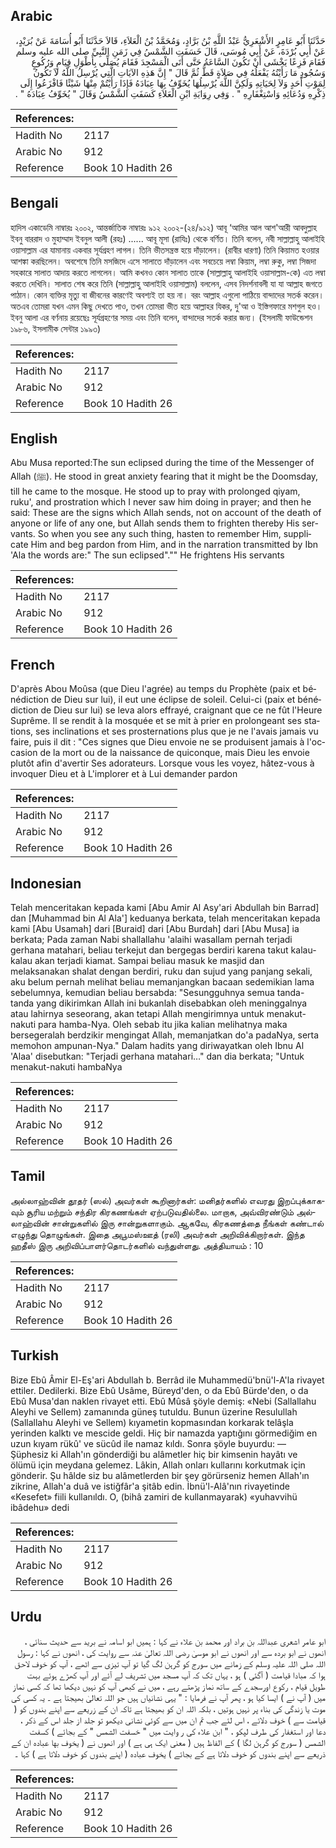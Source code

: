## Arabic


<div dir="rtl" lang="ar" style={{fontSize:'larger',backgroundColor:'#f8f9fa',padding:20}}>
حَدَّثَنَا أَبُو عَامِرٍ الأَشْعَرِيُّ عَبْدُ اللَّهِ بْنُ بَرَّادٍ، وَمُحَمَّدُ بْنُ الْعَلاَءِ، قَالاَ حَدَّثَنَا أَبُو أُسَامَةَ عَنْ بُرَيْدٍ، عَنْ أَبِي بُرْدَةَ، عَنْ أَبِي مُوسَى، قَالَ خَسَفَتِ الشَّمْسُ فِي زَمَنِ النَّبِيِّ صلى الله عليه وسلم فَقَامَ فَزِعًا يَخْشَى أَنْ تَكُونَ السَّاعَةُ حَتَّى أَتَى الْمَسْجِدَ فَقَامَ يُصَلِّي بِأَطْوَلِ قِيَامٍ وَرُكُوعٍ وَسُجُودٍ مَا رَأَيْتُهُ يَفْعَلُهُ فِي صَلاَةٍ قَطُّ ثُمَّ قَالَ ‏"‏ إِنَّ هَذِهِ الآيَاتِ الَّتِي يُرْسِلُ اللَّهُ لاَ تَكُونُ لِمَوْتِ أَحَدٍ وَلاَ لِحَيَاتِهِ وَلَكِنَّ اللَّهَ يُرْسِلُهَا يُخَوِّفُ بِهَا عِبَادَهُ فَإِذَا رَأَيْتُمْ مِنْهَا شَيْئًا فَافْزَعُوا إِلَى ذِكْرِهِ وَدُعَائِهِ وَاسْتِغْفَارِهِ ‏"‏ ‏.‏ وَفِي رِوَايَةِ ابْنِ الْعَلاَءِ كَسَفَتِ الشَّمْسُ وَقَالَ ‏"‏ يُخَوِّفُ عِبَادَهُ ‏"‏ ‏.‏
</div>
<div style={{backgroundColor:'#f8f9fa',padding:20, marginBottom: 10}}><table> <thead> <tr> <th>References:</th> <th></th> </tr> </thead> <tbody><tr><td>Hadith No</td><td>2117</td></tr><tr><td>Arabic No</td><td>912</td></tr><tr><td>Reference</td><td>Book 10 Hadith 26</td></tr></tbody></table></div>

## Bengali


<div dir="ltr" lang="bn" style={{fontSize:'larger',backgroundColor:'#f8f9fa',padding:20}}>
হাদিস একাডেমি নাম্বারঃ ২০০২, আন্তর্জাতিক নাম্বারঃ ৯১২ ২০০২-(২৪/৯১২) আবূ ‘আমির আল আশ'আরী আবদুল্লাহ ইবনু বাররাদ ও মুহাম্মাদ ইবনুল আলী (রহঃ) ...... আবূ মূসা (রাযিঃ) থেকে বর্ণিত। তিনি বলেন, নবী সাল্লাল্লাহু আলাইহি ওয়াসাল্লাম এর যামানায় একবার সূর্যগ্রহণ লাগল। তিনি ভীতসন্ত্রস্ত হয়ে দাঁড়ালেন। (রাবীর ধারণা) তিনি কিয়ামত হওয়ার আশঙ্কা করছিলেন। অবশেষে তিনি মসজিদে এসে সালাতে দাঁড়ালেন এবং সবচেয়ে লম্বা কিয়াম, লম্বা রুকু, লম্বা সিজদা সহকারে সালাত আদায় করতে লাগলেন। আমি কখনও কোন সালাত তাকে (সাল্লাল্লাহু আলাইহি ওয়াসাল্লাম-কে) এত লম্বা করতে দেখিনি। সালাত শেষ করে তিনি (সাল্লাল্লাহু আলাইহি ওয়াসাল্লাম) বললেন, এসব নিদর্শনাবলী যা যা আল্লাহ জগতে পাঠান। কোন ব্যক্তির মৃত্যু বা জীবনের কারণেই অবশ্যই তা হয় না। বরং আল্লাহ এগুলো পাঠিয়ে বান্দাদের সতর্ক করেন। অতএব তোমরা যখন এমন কিছু দেখতে পাও, তখন তোমরা ভীত হয়ে আল্লাহর যিকর, দু'আ ও ইস্তিগফারে মশগুল হও। ইবনু আলা এর বর্ণনায় রয়েছেঃ সূর্যগ্রহণের সময় এবং তিনি বলেন, বান্দাদের সতর্ক করার জন্য। (ইসলামী ফাউন্ডেশন ১৯৮৬, ইসলামীক সেন্টার ১৯৯৩)
</div>
<div style={{backgroundColor:'#f8f9fa',padding:20, marginBottom: 10}}><table> <thead> <tr> <th>References:</th> <th></th> </tr> </thead> <tbody><tr><td>Hadith No</td><td>2117</td></tr><tr><td>Arabic No</td><td>912</td></tr><tr><td>Reference</td><td>Book 10 Hadith 26</td></tr></tbody></table></div>

## English


<div dir="ltr" lang="en" style={{fontSize:'larger',backgroundColor:'#f8f9fa',padding:20}}>
Abu Musa reported:The sun eclipsed during the time of the Messenger of Allah (ﷺ). He stood in great anxiety fearing that it might be the Doomsday, till he came to the mosque. He stood up to pray with prolonged qiyam, ruku', and prostration which I never saw him doing in prayer; and then he said: These are the signs which Allah sends, not on account of the death of anyone or life of any one, but Allah sends them to frighten thereby His servants. So when you see any such thing, hasten to remember Him, supplicate Him and beg pardon from Him, and in the narration transmitted by Ibn 'Ala the words are:" The sun eclipsed"."" He frightens His servants
</div>
<div style={{backgroundColor:'#f8f9fa',padding:20, marginBottom: 10}}><table> <thead> <tr> <th>References:</th> <th></th> </tr> </thead> <tbody><tr><td>Hadith No</td><td>2117</td></tr><tr><td>Arabic No</td><td>912</td></tr><tr><td>Reference</td><td>Book 10 Hadith 26</td></tr></tbody></table></div>

## French


<div dir="ltr" lang="fr" style={{fontSize:'larger',backgroundColor:'#f8f9fa',padding:20}}>
D'après Abou Moûsa (que Dieu l'agrée) au temps du Prophète (paix et bénédiction de Dieu sur lui), il eut une éclipse de soleil. Celui-ci (paix et bénédiction de Dieu sur lui) se leva alors effrayé, craignant que ce ne fût l'Heure Suprême. Il se rendit à la mosquée et se mit à prier en prolongeant ses stations, ses inclinations et ses prosternations plus que je ne l'avais jamais vu faire, puis il dit : "Ces signes que Dieu envoie ne se produisent jamais à l'occasion de la mort ou de la naissance de quiconque, mais Dieu les envoie plutôt afin d'avertir Ses adorateurs. Lorsque vous les voyez, hâtez-vous à invoquer Dieu et à L'implorer et à Lui demander pardon
</div>
<div style={{backgroundColor:'#f8f9fa',padding:20, marginBottom: 10}}><table> <thead> <tr> <th>References:</th> <th></th> </tr> </thead> <tbody><tr><td>Hadith No</td><td>2117</td></tr><tr><td>Arabic No</td><td>912</td></tr><tr><td>Reference</td><td>Book 10 Hadith 26</td></tr></tbody></table></div>

## Indonesian


<div dir="ltr" lang="id" style={{fontSize:'larger',backgroundColor:'#f8f9fa',padding:20}}>
Telah menceritakan kepada kami [Abu Amir Al Asy'ari Abdullah bin Barrad] dan [Muhammad bin Al Ala'] keduanya berkata, telah menceritakan kepada kami [Abu Usamah] dari [Buraid] dari [Abu Burdah] dari [Abu Musa] ia berkata; Pada zaman Nabi shallallahu 'alaihi wasallam pernah terjadi gerhana matahari, beliau terkejut dan bergegas berdiri karena takut kalau-kalau akan terjadi kiamat. Sampai beliau masuk ke masjid dan melaksanakan shalat dengan berdiri, ruku dan sujud yang panjang sekali, aku belum pernah melihat beliau memanjangkan bacaan sedemikian lama sebelumnya, kemudian beliau bersabda: "Sesungguhnya semua tanda-tanda yang dikirimkan Allah ini bukanlah disebabkan oleh meninggalnya atau lahirnya seseorang, akan tetapi Allah mengirimnya untuk menakut-nakuti para hamba-Nya. Oleh sebab itu jika kalian melihatnya maka bersegeralah berdzikir mengingat Allah, memanjatkan do'a padaNya, serta memohon ampunan-Nya." Dalam hadits yang diriwayatkan oleh Ibnu Al 'Alaa' disebutkan: "Terjadi gerhana matahari…" dan dia berkata; "Untuk menakut-nakuti hambaNya
</div>
<div style={{backgroundColor:'#f8f9fa',padding:20, marginBottom: 10}}><table> <thead> <tr> <th>References:</th> <th></th> </tr> </thead> <tbody><tr><td>Hadith No</td><td>2117</td></tr><tr><td>Arabic No</td><td>912</td></tr><tr><td>Reference</td><td>Book 10 Hadith 26</td></tr></tbody></table></div>

## Tamil


<div dir="ltr" lang="ta" style={{fontSize:'larger',backgroundColor:'#f8f9fa',padding:20}}>
அல்லாஹ்வின் தூதர் (ஸல்) அவர்கள் கூறினார்கள்: மனிதர்களில் எவரது இறப்புக்காகவும் சூரிய மற்றும் சந்திர கிரகணங்கள் ஏற்படுவதில்லை. மாறாக, அவ்விரண்டும் அல்லாஹ்வின் சான்றுகளில் இரு சான்றுகளாகும். ஆகவே, கிரகணத்தை நீங்கள் கண்டால் எழுந்து தொழுங்கள். இதை அபூமஸ்ஊத் (ரலி) அவர்கள் அறிவிக்கிறார்கள். இந்த ஹதீஸ் இரு அறிவிப்பாளர்தொடர்களில் வந்துள்ளது. அத்தியாயம் : 10
</div>
<div style={{backgroundColor:'#f8f9fa',padding:20, marginBottom: 10}}><table> <thead> <tr> <th>References:</th> <th></th> </tr> </thead> <tbody><tr><td>Hadith No</td><td>2117</td></tr><tr><td>Arabic No</td><td>912</td></tr><tr><td>Reference</td><td>Book 10 Hadith 26</td></tr></tbody></table></div>

## Turkish


<div dir="ltr" lang="tr" style={{fontSize:'larger',backgroundColor:'#f8f9fa',padding:20}}>
Bize Ebû Âmir El-Eş'ari Abdullah b. Berrâd ile Muhammedü'bnü'l-A'la rivayet ettiler. Dedilerki. Bize Ebû Usâme, Büreyd'den, o da Ebû Bürde'den, o da Ebû Musa'dan naklen rivayet etti. Ebû Mûsâ şöyle demiş: «Nebi (Sallallahu Aleyhi ve Sellem) zamanında güneş tutuldu. Bunun üzerine Resulullah (Sallallahu Aleyhi ve Sellem) kıyametin kopmasından korkarak telâşla yerinden kalktı ve mescide geldi. Hiç bir namazda yaptığını görmediğim en uzun kıyam rükû' ve sücûd ile namaz kıldı. Sonra şöyle buyurdu: — Şüphesiz ki Allah'ın gönderdiği bu alâmetler hiç bir kimsenin hayâtı ve ölümü için meydana gelemez. Lâkin, Allah onları kullarını korkutmak için gönderir. Şu hâlde siz bu alâmetlerden bir şey görürseniz hemen Allah'ın zikrine, Allah'a duâ ve istiğfâr'a şitâb edin. İbnü'l-Alâ'nın rivayetinde «Kesefet» fiili kullanıldı. O, (bihâ zamiri de kullanmayarak) «yuhavvihü ibâdehu» dedi
</div>
<div style={{backgroundColor:'#f8f9fa',padding:20, marginBottom: 10}}><table> <thead> <tr> <th>References:</th> <th></th> </tr> </thead> <tbody><tr><td>Hadith No</td><td>2117</td></tr><tr><td>Arabic No</td><td>912</td></tr><tr><td>Reference</td><td>Book 10 Hadith 26</td></tr></tbody></table></div>

## Urdu


<div dir="rtl" lang="ur" style={{fontSize:'larger',backgroundColor:'#f8f9fa',padding:20}}>
ابو عامر اشعری عبداللہ بن براد اور محمد بن علاء نے کہا : ہمیں ابو اسامہ نے برید سے حدیث سنائی ، انھوں نے ابو بردہ سے اور انھوں نے ابو موسیٰ رضی اللہ تعالیٰ عنہ سے روایت کی ، انھوں نے کہا : رسول اللہ صلی اللہ علیہ وسلم کے زمانے میں سورج کو گرہن لگ گیا تو آپ تیزی سے اٹھے ، آپ کو خوف لاحق ہوا کہ مبادا قیامت ( آگئی ) ہو ، یہاں تک کہ آپ مسجد میں تشریف لے آئے اور آپ کھڑے ہوئے بہت طویل قیام ، رکوع اورسجدے کے ساتھ نماز پڑھتے رہے ، میں نے کبھی آپ کو نہیں دیکھا تھا کہ کسی نماز میں ( آپ نے ) ایسا کیا ہو ، پھر آپ نے فرمایا : " یہی نشانیاں ہیں جو اللہ تعالیٰ بھیجتا ہے ۔ یہ کسی کی موت یا زندگی کی بناء پر نہیں ہوتیں ، بلکہ اللہ ان کو بھیجتا ہے تاکہ ان کے زریعے سے اپنے بندوں کو ( قیامت سے ) خوف دلائے ، اس لئے جب تم ان میں سے کوئی نشانی دیکھو تو جلد از جلد اس کے ذکر ، دعا اور استغفار کی طرف لپکو ، " ابن علاء کی ر وایت میں " خسفت الشمس " کے بجائے ) كسفت الشمس ( سورج کو گرہن لگا ) کے الفاظ ہیں ( معنی ایک ہی ہے ) اور انھوں نے ( يخوف بها عباده ان کے ذریعے سے اپنے بندوں کو خوف دلاتا ہے کے بجائے ) يخوف عباده ( اپنے بندوں کو خوف دلاتا ہے ) کہا ۔
</div>
<div style={{backgroundColor:'#f8f9fa',padding:20, marginBottom: 10}}><table> <thead> <tr> <th>References:</th> <th></th> </tr> </thead> <tbody><tr><td>Hadith No</td><td>2117</td></tr><tr><td>Arabic No</td><td>912</td></tr><tr><td>Reference</td><td>Book 10 Hadith 26</td></tr></tbody></table></div>